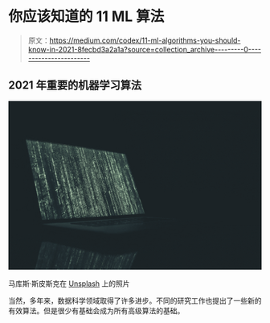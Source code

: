 # 你应该知道的 11 ML 算法

> 原文：<https://medium.com/codex/11-ml-algorithms-you-should-know-in-2021-8fecbd3a2a1a?source=collection_archive---------0----------------------->

## 2021 年重要的机器学习算法

![](img/e99071802e5aa9ccfcd6fe71277df22b.png)

马库斯·斯皮斯克在 [Unsplash](https://unsplash.com?utm_source=medium&utm_medium=referral) 上的照片

当然，多年来，数据科学领域取得了许多进步。不同的研究工作也提出了一些新的有效算法。但是很少有基础会成为所有高级算法的基础。